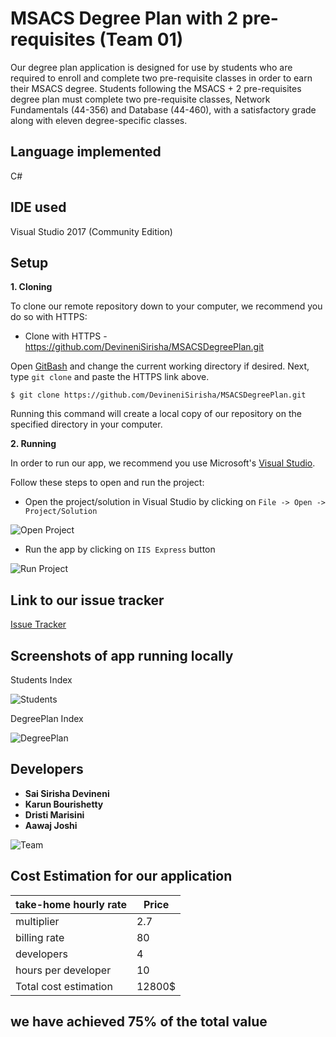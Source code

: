 # MSACS Degree Plan with 2 pre-requisites (Team 01)

Our degree plan application is designed for use by students who are required to enroll and complete two pre-requisite classes in order to earn their MSACS degree. Students following the MSACS + 2 pre-requisites degree plan must complete two pre-requisite classes, Network Fundamentals (44-356) and Database (44-460), with a satisfactory grade along with eleven degree-specific classes. 

## Language implemented 

C#

## IDE used

Visual Studio 2017 (Community Edition)  

## Setup

**1. Cloning**

To clone our remote repository down to your computer, we recommend you do so with HTTPS:

- Clone with HTTPS - https://github.com/DevineniSirisha/MSACSDegreePlan.git

Open [GitBash](https://gitforwindows.org/) and change the current working directory if desired. Next, type `git clone` and paste the HTTPS link above. 

```$ git clone https://github.com/DevineniSirisha/MSACSDegreePlan.git```

Running this command will create a local copy of our repository on the specified directory in your computer.

**2. Running**

In order to run our app, we recommend you use Microsoft's [Visual Studio](https://visualstudio.microsoft.com/).

Follow these steps to open and run the project:

- Open the project/solution in Visual Studio by clicking on `File -> Open -> Project/Solution`

![Open Project](https://user-images.githubusercontent.com/31771293/54852276-6db95000-4cba-11e9-95c9-2b0dfdc0c06c.png)  

- Run the app by clicking on `IIS Express` button

![Run Project](https://user-images.githubusercontent.com/31771293/54852278-70b44080-4cba-11e9-95d6-3f0d74636e82.png)  


## Link to our issue tracker

[Issue Tracker](https://github.com/DevineniSirisha/MSACSDegreePlan/issues)

## Screenshots of app running locally 

Students Index  

![Students](https://user-images.githubusercontent.com/31771293/54783017-4e54f100-4bee-11e9-9e62-415dbb81941e.PNG)  

DegreePlan Index  

![DegreePlan](https://user-images.githubusercontent.com/31771293/54783142-98d66d80-4bee-11e9-8e9a-0fc9ccafd8e3.PNG)  

## Developers
- **Sai Sirisha Devineni**  
- **Karun Bourishetty**  
- **Dristi Marisini**  
- **Aawaj Joshi**  


![Team](https://user-images.githubusercontent.com/31771293/56687973-1b929280-669d-11e9-909b-7f91fb731345.PNG)


## Cost Estimation for our application

| take-home hourly rate 	| Price 	|
|-----------------------	|--------	|
| multiplier            	| 2.7    	|
| billing rate          	| 80     	|
| developers            	| 4      	|
| hours per developer   	| 10     	|
| Total cost estimation 	| 12800$ 	|


## we have achieved 75% of the total value
